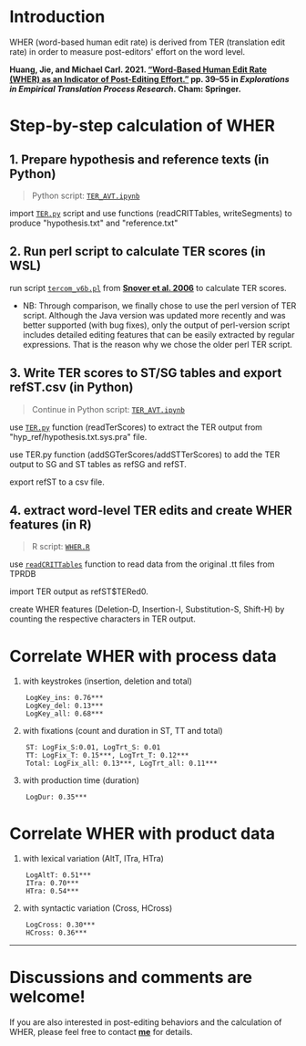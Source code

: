 # Introduction

WHER (word-based human edit rate) is derived from TER (translation edit rate) in order to measure post-editors' effort on the word level.

**Huang, Jie, and Michael Carl. 2021. [“Word-Based Human Edit Rate (WHER) as an Indicator of Post-Editing Effort.”](https://www.researchgate.net/publication/353500040_Word-Based_Human_Edit_Rate_WHER_as_an_Indicator_of_Post-editing_Effort) pp. 39–55 in *Explorations in Empirical Translation Process Research*. Cham: Springer.**

# Step-by-step calculation of WHER

## 1. Prepare hypothesis and reference texts (in Python)

> Python script: [`TER_AVT.ipynb`](https://github.com/Chezvivian/WHER/blob/main/TER_AVT.ipynb)

import [`TER.py`](https://github.com/Chezvivian/WHER/blob/main/TER.py) script and use functions (readCRITTables, writeSegments) to produce "hypothesis.txt" and "reference.txt"

## 2. Run perl script to calculate TER scores (in WSL)

run script [`tercom_v6b.pl`](https://github.com/Chezvivian/WHER/blob/main/tercom_v6b.pl) from **[Snover et al. 2006](https://www.cs.umd.edu/~snover/tercom/)** to calculate TER scores.

* NB: Through comparison, we finally chose to use the perl version of TER script. Although the Java version was updated more recently and was better supported (with bug fixes), only the output of perl-version script includes detailed editing features that can be easily extracted by regular expressions. That is the reason why we chose the older perl TER script.

## 3. Write TER scores to ST/SG tables and export refST.csv (in Python)

> Continue in Python script: [`TER_AVT.ipynb`](https://github.com/Chezvivian/WHER/blob/main/TER_AVT.ipynb)

use [`TER.py`](https://github.com/Chezvivian/WHER/blob/main/TER.py) function (readTerScores) to extract the TER output from "hyp_ref/hypothesis.txt.sys.pra" file.

use TER.py function (addSGTerScores/addSTTerScores) to add the TER output to SG and ST tables as refSG and refST.

export refST to a csv file.

## 4. extract word-level TER edits and create WHER features (in R)

> R script: [`WHER.R`](https://github.com/Chezvivian/WHER/blob/main/WHER_20201123.R)

use [`readCRITTables`](https://github.com/Chezvivian/WHER/blob/main/readTables.R) function to read data from the original .tt files from TPRDB

import TER output as refST$TERed0.

create WHER features (Deletion-D, Insertion-I, Substitution-S, Shift-H) by counting the respective characters in TER output.

# Correlate WHER with process data

1. with keystrokes (insertion, deletion and total)
```
    LogKey_ins: 0.76***
    LogKey_del: 0.13***
    LogKey_all: 0.68***
```
2. with fixations (count and duration in ST, TT and total)
```
    ST: LogFix_S:0.01, LogTrt_S: 0.01
    TT: LogFix_T: 0.15***, LogTrt_T: 0.12***    
    Total: LogFix_all: 0.13***, LogTrt_all: 0.11***
```
3. with production time (duration)
```
    LogDur: 0.35***
```
# Correlate WHER with product data

1. with lexical variation (AltT, ITra, HTra)
```
    LogAltT: 0.51***
    ITra: 0.70***
    HTra: 0.54***
```
2. with syntactic variation (Cross, HCross)
```
    LogCross: 0.30***
    HCross: 0.36***
```

---

# Discussions and comments are welcome!

If you are also interested in post-editing behaviors and the calculation of WHER, please feel free to contact **[me](vivian_huang@ruc.edu.cn)** for details.
